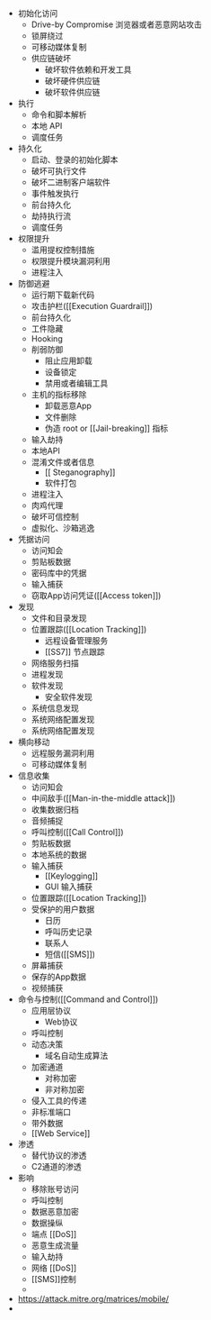 - 初始化访问
	- Drive-by Compromise 浏览器或者恶意网站攻击
	- 锁屏绕过
	- 可移动媒体复制
	- 供应链破坏
		- 破坏软件依赖和开发工具
		- 破坏硬件供应链
		- 破坏软件供应链
- 执行
	- 命令和脚本解析
	- 本地 API
	- 调度任务
- 持久化
	- 启动、登录的初始化脚本
	- 破坏可执行文件
	- 破坏二进制客户端软件
	- 事件触发执行
	- 前台持久化
	- 劫持执行流
	- 调度任务
- 权限提升
	- 滥用提权控制措施
	- 权限提升模块漏洞利用
	- 进程注入
- 防御逃避
	- 运行期下载新代码
	- 攻击护栏([[Execution Guardrail]])
	- 前台持久化
	- 工件隐藏
	- Hooking
	- 削弱防御
		- 阻止应用卸载
		- 设备锁定
		- 禁用或者编辑工具
	- 主机的指标移除
		- 卸载恶意App
		- 文件删除
		- 伪造 root or [[Jail-breaking]] 指标
	- 输入劫持
	- 本地API
	- 混淆文件或者信息
		- [[ Steganography]]
		- 软件打包
	- 进程注入
	- 肉鸡代理
	- 破坏可信控制
	- 虚拟化、沙箱逃逸
- 凭据访问
	- 访问知会
	- 剪贴板数据
	- 密码库中的凭据
	- 输入捕获
	- 窃取App访问凭证([[Access token]])
- 发现
	- 文件和目录发现
	- 位置跟踪([[Location Tracking]])
		- 远程设备管理服务
		- [[SS7]] 节点跟踪
	- 网络服务扫描
	- 进程发现
	- 软件发现
		- 安全软件发现
	- 系统信息发现
	- 系统网络配置发现
	- 系统网络配置发现
- 横向移动
	- 远程服务漏洞利用
	- 可移动媒体复制
- 信息收集
	- 访问知会
	- 中间敌手([[Man-in-the-middle attack]])
	- 收集数据归档
	- 音频捕捉
	- 呼叫控制([[Call Control]])
	- 剪贴板数据
	- 本地系统的数据
	- 输入捕获
		- [[Keylogging]]
		- GUI 输入捕获
	- 位置跟踪([[Location Tracking]])
	- 受保护的用户数据
		- 日历
		- 呼叫历史记录
		- 联系人
		- 短信([[SMS]])
	- 屏幕捕获
	- 保存的App数据
	- 视频捕获
- 命令与控制([[Command and Control]])
	- 应用层协议
		- Web协议
	- 呼叫控制
	- 动态决策
		- 域名自动生成算法
	- 加密通道
		- 对称加密
		- 非对称加密
	- 侵入工具的传递
	- 非标准端口
	- 带外数据
	- [[Web Service]]
- 渗透
	- 替代协议的渗透
	- C2通道的渗透
- 影响
	- 移除账号访问
	- 呼叫控制
	- 数据恶意加密
	- 数据操纵
	- 端点 [[DoS]]
	- 恶意生成流量
	- 输入劫持
	- 网络 [[DoS]]
	- [[SMS]]控制
	-
- https://attack.mitre.org/matrices/mobile/
-